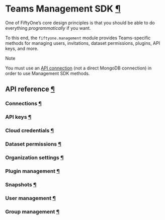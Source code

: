 # Teams Management SDK [¶](\#teams-management-sdk "Permalink to this headline")

One of FiftyOne’s core design principles is that you should be able to do
everything _programmatically_ if you want.

To this end, the `fiftyone.management` module provides Teams-specific methods
for managing users, invitations, dataset permissions, plugins, API keys, and
more.

Note

You must use an [API connection](api_connection.md#teams-api-connection) (not a direct
MongoDB connection) in order to use Management SDK methods.

## API reference [¶](\#api-reference "Permalink to this headline")

### Connections [¶](\#connections "Permalink to this headline")

### API keys [¶](\#api-keys "Permalink to this headline")

### Cloud credentials [¶](\#cloud-credentials "Permalink to this headline")

### Dataset permissions [¶](\#dataset-permissions "Permalink to this headline")

### Organization settings [¶](\#organization-settings "Permalink to this headline")

### Plugin management [¶](\#plugin-management "Permalink to this headline")

### Snapshots [¶](\#snapshots "Permalink to this headline")

### User management [¶](\#user-management "Permalink to this headline")

### Group management [¶](\#group-management "Permalink to this headline")
